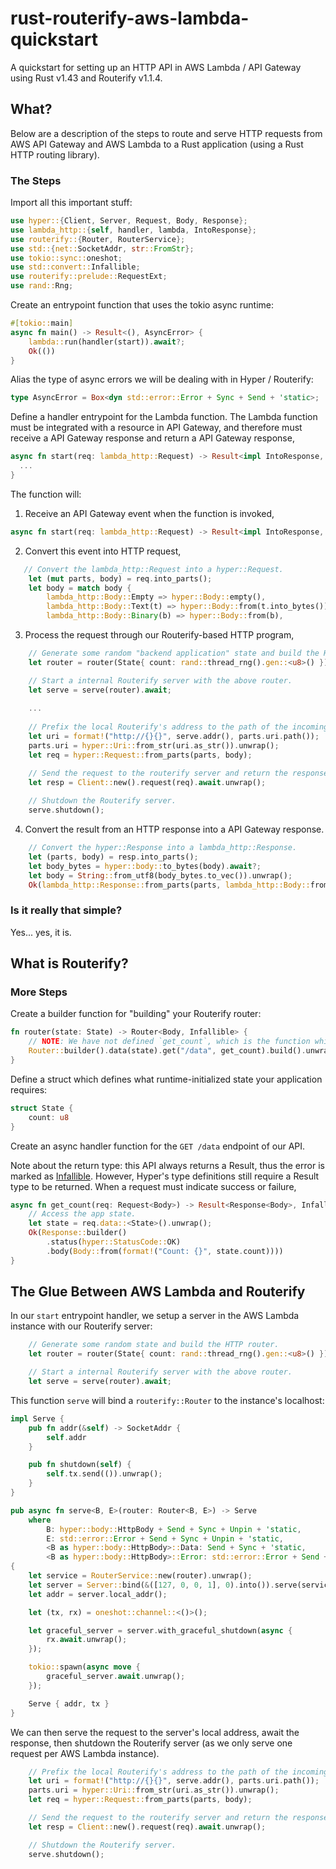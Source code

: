 # rust-routerify-aws-lambda-quickstart
A quickstart for setting up an HTTP API in AWS Lambda / API Gateway using Rust v1.43 and Routerify v1.1.4.

## What?

Below are a description of the steps to route and serve HTTP requests from AWS API Gateway and AWS Lambda to a Rust application (using a Rust HTTP routing library).

### The Steps

Import all this important stuff:

```rust
use hyper::{Client, Server, Request, Body, Response};
use lambda_http::{self, handler, lambda, IntoResponse};
use routerify::{Router, RouterService};
use std::{net::SocketAddr, str::FromStr};
use tokio::sync::oneshot;
use std::convert::Infallible;
use routerify::prelude::RequestExt;
use rand::Rng;
```

Create an entrypoint function that uses the tokio async runtime:

```rust
#[tokio::main]
async fn main() -> Result<(), AsyncError> {
    lambda::run(handler(start)).await?;
    Ok(())
}
```

Alias the type of async errors we will be dealing with in Hyper / Routerify:

```rust
type AsyncError = Box<dyn std::error::Error + Sync + Send + 'static>;
```

Define a handler entrypoint for the Lambda function. The Lambda function must be integrated with a resource in API Gateway, and therefore must receive a API Gateway response and return a API Gateway response,

```rust
async fn start(req: lambda_http::Request) -> Result<impl IntoResponse, AsyncError> {
  ...
}
```

The function will:

1. Receive an API Gateway event when the function is invoked,

```rust
async fn start(req: lambda_http::Request) -> Result<impl IntoResponse, AsyncError> {
```

2. Convert this event into HTTP request,

```rust
   // Convert the lambda_http::Request into a hyper::Request.
    let (mut parts, body) = req.into_parts();
    let body = match body {
        lambda_http::Body::Empty => hyper::Body::empty(),
        lambda_http::Body::Text(t) => hyper::Body::from(t.into_bytes()),
        lambda_http::Body::Binary(b) => hyper::Body::from(b),
```

3. Process the request through our Routerify-based HTTP program,

```rust
    // Generate some random "backend application" state and build the HTTP router.
    let router = router(State{ count: rand::thread_rng().gen::<u8>() });

    // Start a internal Routerify server with the above router.
    let serve = serve(router).await;
    
    ...
    
    // Prefix the local Routerify's address to the path of the incoming Lambda request.
    let uri = format!("http://{}{}", serve.addr(), parts.uri.path());
    parts.uri = hyper::Uri::from_str(uri.as_str()).unwrap();
    let req = hyper::Request::from_parts(parts, body);

    // Send the request to the routerify server and return the response.
    let resp = Client::new().request(req).await.unwrap();
    
    // Shutdown the Routerify server.
    serve.shutdown();
```

4. Convert the result from an HTTP response into a API Gateway response.

```rust
    // Convert the hyper::Response into a lambda_http::Response.
    let (parts, body) = resp.into_parts();
    let body_bytes = hyper::body::to_bytes(body).await?;
    let body = String::from_utf8(body_bytes.to_vec()).unwrap();
    Ok(lambda_http::Response::from_parts(parts, lambda_http::Body::from(body)))
```

### Is it really that simple?

Yes... yes, it is.

## What is Routerify?


### More Steps

Create a builder function for "building" your Routerify router:

```rust
fn router(state: State) -> Router<Body, Infallible> {
    // NOTE: We have not defined `get_count`, which is the function which handles requests at this endpoint.
    Router::builder().data(state).get("/data", get_count).build().unwrap()
}
```

Define a struct which defines what runtime-initialized state your application requires:

```rust
struct State {
    count: u8
}
```

Create an async handler function for the `GET /data` endpoint of our API. 

Note about the return type: this API always returns a Result, thus the error is marked as [Infallible](https://doc.rust-lang.org/beta/std/convert/enum.Infallible.html). However, Hyper's type definitions still require a Result type to be returned. When a request must indicate success or failure, 

```rust
async fn get_count(req: Request<Body>) -> Result<Response<Body>, Infallible> {
    // Access the app state.
    let state = req.data::<State>().unwrap();
    Ok(Response::builder()
        .status(hyper::StatusCode::OK)
        .body(Body::from(format!("Count: {}", state.count))))
}
```

## The Glue Between AWS Lambda and Routerify

In our `start` entrypoint handler, we setup a server in the AWS Lambda instance with our Routerify server:

```rust
    // Generate some random state and build the HTTP router.
    let router = router(State{ count: rand::thread_rng().gen::<u8>() });

    // Start a internal Routerify server with the above router.
    let serve = serve(router).await;
```

This function `serve` will bind a `routerify::Router` to the instance's localhost:

```rust
impl Serve {
    pub fn addr(&self) -> SocketAddr {
        self.addr
    }

    pub fn shutdown(self) {
        self.tx.send(()).unwrap();
    }
}

pub async fn serve<B, E>(router: Router<B, E>) -> Serve
    where
        B: hyper::body::HttpBody + Send + Sync + Unpin + 'static,
        E: std::error::Error + Send + Sync + Unpin + 'static,
        <B as hyper::body::HttpBody>::Data: Send + Sync + 'static,
        <B as hyper::body::HttpBody>::Error: std::error::Error + Send + Sync + 'static,
{
    let service = RouterService::new(router).unwrap();
    let server = Server::bind(&([127, 0, 0, 1], 0).into()).serve(service);
    let addr = server.local_addr();

    let (tx, rx) = oneshot::channel::<()>();

    let graceful_server = server.with_graceful_shutdown(async {
        rx.await.unwrap();
    });

    tokio::spawn(async move {
        graceful_server.await.unwrap();
    });

    Serve { addr, tx }
}
```

We can then serve the request to the server's local address, await the response, then shutdown the Routerify server (as we only serve one request per AWS Lambda instance).

```rust
    // Prefix the local Routerify's address to the path of the incoming Lambda request.
    let uri = format!("http://{}{}", serve.addr(), parts.uri.path());
    parts.uri = hyper::Uri::from_str(uri.as_str()).unwrap();
    let req = hyper::Request::from_parts(parts, body);

    // Send the request to the routerify server and return the response.
    let resp = Client::new().request(req).await.unwrap();

    // Shutdown the Routerify server.
    serve.shutdown();
```
